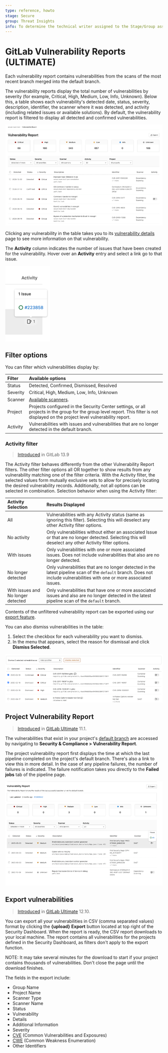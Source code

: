 ```yaml
---
type: reference, howto
stage: Secure
group: Threat Insights
info: To determine the technical writer assigned to the Stage/Group associated with this page, see https://about.gitlab.com/handbook/engineering/ux/technical-writing/#assignments
---
```


# GitLab Vulnerability Reports **(ULTIMATE)**

Each vulnerability report contains vulnerabilities from the scans of the most recent branch merged into the default branch.

The vulnerability reports display the total number of vulnerabilities by severity (for example,
Critical, High, Medium, Low, Info, Unknown). Below this, a table shows each vulnerability's detected date, status, severity, description, identifier, the scanner where it was detected, and activity (including related issues or available solutions). By default, the vulnerability report is filtered to display all detected and confirmed vulnerabilities.

![Vulnerability Report](img/group_vulnerability_report_v13_9.png)

Clicking any vulnerability in the table takes you to its
[vulnerability details](../vulnerabilities) page to see more information on that vulnerability.

The **Activity** column indicates the number of issues that have been created for the vulnerability.
Hover over an **Activity** entry and select a link go to that issue.

![Display attached issues](img/vulnerability_list_table_v13_9.png)

## Filter options

You can filter which vulnerabilities display by:

| Filter   | Available options |
|:---------|:------------------|
| Status   | Detected, Confirmed, Dismissed, Resolved |
| Severity | Critical, High, Medium, Low, Info, Unknown |
| Scanner  | [Available scanners](../index.md#security-scanning-tools). |
| Project  | Projects configured in the Security Center settings, or all projects in the group for the group level report. This filter is not displayed on the project level vulnerability report. |
| Activity | Vulnerabilities with issues and vulnerabilities that are no longer detected in the default branch. |

### Activity filter

> [Introduced](https://gitlab.com/gitlab-org/gitlab/-/issues/259255) in GitLab 13.9

The Activity filter behaves differently from the other Vulnerability Report filters. The other filter options all OR together to show results from any vulnerability matching one of the filter criteria. With the Activity filter, the selected values form mutually exclusive sets to allow for precisely locating the desired vulnerability records. Additionally, not all options can be selected in combination. Selection behavior when using the Activity filter:

| Activity Selection                  | Results Displayed |
|:------------------------------------|:------------------|
|  All                                | Vulnerabilities with any Activity status (same as ignoring this filter). Selecting this will deselect any other Activity filter options. |
|  No activity                        | Only vulnerabilities without either an associated Issue or that are no longer detected. Selecting this will deselect any other Activity filter options. |
|  With issues                        | Only vulnerabilities with one or more associated issues. Does not include vulnerabilities that also are no longer detected. |
|  No longer detected                 | Only vulnerabilities that are no longer detected in the latest pipeline scan of the `default` branch. Does not include vulnerabilities with one or more associated issues. |
|  With issues and No longer detected | Only vulnerabilities that have one or more associated issues and also are no longer detected in the latest pipeline scan of the `default` branch. |

Contents of the unfiltered vulnerability report can be exported using our [export feature](#export-vulnerabilities).

You can also dismiss vulnerabilities in the table:

1. Select the checkbox for each vulnerability you want to dismiss.
1. In the menu that appears, select the reason for dismissal and click **Dismiss Selected**.

![Project Vulnerability Report](img/project_security_dashboard_dismissal_v13_9.png)

## Project Vulnerability Report

> [Introduced](https://gitlab.com/gitlab-org/gitlab/-/issues/6165) in [GitLab Ultimate](https://about.gitlab.com/pricing/) 11.1.

The vulnerabilities that exist in your project's
[default branch](../../project/repository/branches/index.md#default-branch) are accessed by navigating to
**Security & Compliance > Vulnerability Report**.

The project vulnerability report first displays the time at which the last pipeline completed on the project's
default branch. There's also a link to view this in more detail. In the case of any pipeline failures,
the number of failures is indicated. The failure notification takes you directly to
the **Failed jobs** tab of the pipeline page.

![Project Vulnerability Report](img/project_security_dashboard_v13_9.png)

## Export vulnerabilities

> [Introduced](https://gitlab.com/gitlab-org/gitlab/-/issues/213014) in [GitLab Ultimate](https://about.gitlab.com/pricing/) 12.10.

You can export all your vulnerabilities in CSV (comma separated values) format by clicking the
**{upload}** **Export** button located at top right of the Security Dashboard. When the report is
ready, the CSV report downloads to your local machine. The report contains all vulnerabilities for
the projects defined in the Security Dashboard, as filters don't apply to the export function.

NOTE:
It may take several minutes for the download to start if your project contains
thousands of vulnerabilities. Don't close the page until the download finishes.

The fields in the export include:

- Group Name
- Project Name
- Scanner Type
- Scanner Name
- Status
- Vulnerability
- Details
- Additional Information
- Severity
- [CVE](https://cve.mitre.org/) (Common Vulnerabilities and Exposures)
- [CWE](https://cwe.mitre.org/) (Common Weakness Enumeration)
- Other Identifiers
